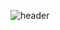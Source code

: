 ![header](https://capsule-render.vercel.app/api?type=soft&color=auto&height=300&section=header&text=Hi!%20I'm%20Dain%20Kim.&fontSize=90)


<!--

**ekdls278/ekdls278** is a ✨ _special_ ✨ repository because its `README.md` (this file) appears on your GitHub profile.

Here are some ideas to get you started:

- 🔭 I’m currently working on ...
- 🌱 I’m currently learning ...
- 👯 I’m looking to collaborate on ...
- 🤔 I’m looking for help with ...
- 💬 Ask me about ...
- 📫 How to reach me: ...
- 😄 Pronouns: ...
- ⚡ Fun fact: ...
-->
